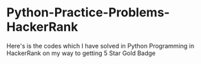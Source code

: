 # Python-Practice-Problems-HackerRank
Here's is the codes which I have solved in Python Programming in HackerRank on my way to getting 5 Star Gold Badge
